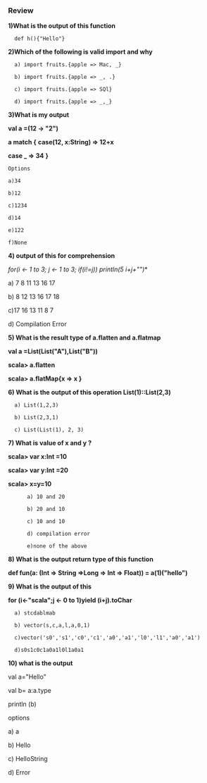 ### Review

**1)What is the output of this function**

      def h(){"Hello"}


**2)Which of the following is valid import and why**
      
      a) import fruits.{apple => Mac, _}
      
      b) import fruits.{apple => _, .}
      
      c) import fruits.{apple => SQl}
      
      d) import fruits.{apple => _,_}


**3)What is my output**

  **val a =(12 -> "2")**
  
 **a match {**
  **case(12, x:String) => 12+x**
  
  **case _             => 34**
  **}**
    
    Options
    
    a)34
    
    b)12
    
    c)1234
    
    d)14
    
    e)122
    
    f)None


**4) output of this for comprehension**
    
   **for(i <- 1 to 3; j <- 1 to 3; if(i!=j)) println(5* i+j+"")**
   
   a) 7 8 11 13 16 17
   
   b) 8 12 13 16 17 18
   
   c)17 16 13 11 8 7
   
   d) Compilation Error


**5) What is the result type of a.flatten and a.flatmap**
      
**val a =List(List("A"),List("B"))**
      
**scala> a.flatten**
      
**scala> a.flatMap{x => x }**


**6)  What is the output of this operation List(1)::List(2,3)**

      a) List(1,2,3)
        
      b) List(2,3,1)
        
      c) List(List(1), 2, 3)                                                                                                                                                                                                                                                          
**7) What is value of x and y ?**

**scala> var x:Int =10**
      
**scala> var y:Int =20**
      
**scala> x=y=10**
  
  
          a) 10 and 20
          
          b) 20 and 10
          
          c) 10 and 10 
          
          d) compilation error
          
          e)none of the above 

**8) What is the output return type of this function**

**def fun(a: (Int => String =>Long => Int => Float)) = a(1)("hello")** 

**9) What is the output of this**

**for (i<-"scala";j <- 0 to 1)yield (i+j).toChar**
  
      a) stcdablmab
      
      b) vector(s,c,a,l,a,0,1)
      
      c)vector('s0','s1','c0','c1','a0','a1','l0','l1','a0','a1')
    
      d)s0s1c0c1a0a1l0l1a0a1
  
  
**10) what is the output**
    
  val a="Hello"
  
  val b= a:a.type
  
  println (b)
  
  options
  
  a) a
  
  b) Hello
  
  c) HelloString
  
  d) Error
  
